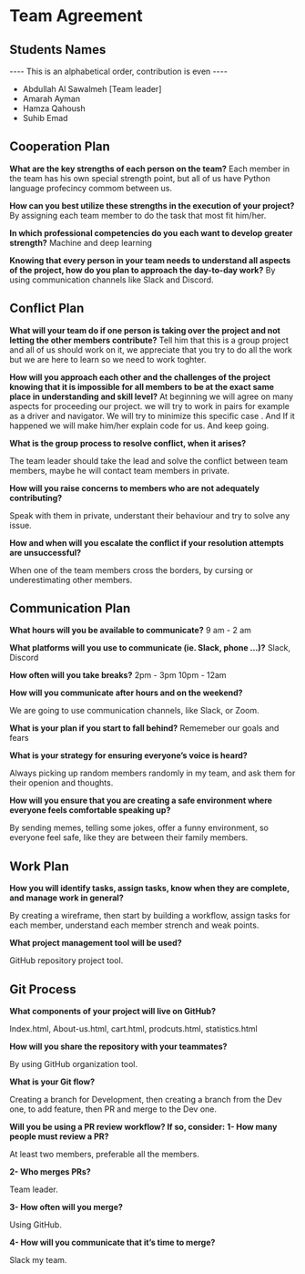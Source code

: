 # Team Agreement

## Students Names

---- This is an alphabetical order, contribution is even ----

- Abdullah Al Sawalmeh [Team leader]
- Amarah Ayman
- Hamza Qahoush
- Suhib Emad

## Cooperation Plan

**What are the key strengths of each person on the team?**
Each member in the team has his own special strength point, but all of us have Python language profecincy commom between us.

**How can you best utilize these strengths in the execution of your project?**
By assigning each team member to do the task that most fit him/her.

**In which professional competencies do you each want to develop greater strength?**
Machine and deep learning 

**Knowing that every person in your team needs to understand all aspects of the project, how do you plan to approach the day-to-day work?**
By using communication channels like Slack and Discord.

## Conflict Plan

**What will your team do if one person is taking over the project and not letting the other members contribute?**
Tell him that this is a group project and all of us should work on it, we appreciate that you try to do all the work but we are here to learn so we need to work toghter.

**How will you approach each other and the challenges of the project knowing that it is impossible for all members to be at the exact same place in understanding and skill level?**
At beginning we will agree on many aspects for proceeding our project. we will try to work in pairs for example as a driver and navigator. 
We will try to minimize  this specific  case . 
And If it happened we will make him/her explain code for us. And keep going.

**What is the group process to resolve conflict, when it arises?**

The team leader should take the lead and solve the conflict between team members, maybe he will contact team members in private.

**How will you raise concerns to members who are not adequately contributing?**

Speak with them in private, understant their behaviour and try to solve any issue.

**How and when will you escalate the conflict if your resolution attempts are unsuccessful?**

When one of the team members cross the borders, by cursing or underestimating other members.

## Communication Plan

**What hours will you be available to communicate?**
9 am - 2 am

**What platforms will you use to communicate (ie. Slack, phone …)?**
Slack, Discord

**How often will you take breaks?** 
2pm - 3pm
10pm - 12am

**How will you communicate after hours and on the weekend?**

We are going to use communication channels, like Slack, or Zoom.

**What is your plan if you start to fall behind?**
Rememeber our goals and fears

**What is your strategy for ensuring everyone’s voice is heard?**

Always picking up random members randomly in my team, and ask them for their openion and thoughts.

**How will you ensure that you are creating a safe environment where everyone feels comfortable speaking up?**

By sending memes, telling some jokes, offer a funny environment, so everyone feel safe, like they are between their family members.

## Work Plan

**How you will identify tasks, assign tasks, know when they are complete, and manage work in general?**

By creating a wireframe, then start by building a workflow, assign tasks for each member, understand each member strench and weak points.

**What project management tool will be used?**

GitHub repository project tool.

## Git Process

**What components of your project will live on GitHub?**

Index.html, About-us.html, cart.html, prodcuts.html, statistics.html

**How will you share the repository with your teammates?**

By using GitHub organization tool.

**What is your Git flow?**

Creating a branch for Development, then creating a branch from the Dev one, to add feature, then PR and merge to the Dev one.

**Will you be using a PR review workflow? If so, consider:**
**1- How many people must review a PR?**

At least two members, preferable all the members.

**2- Who merges PRs?**

Team leader.

**3- How often will you merge?**

Using GitHub.

**4- How will you communicate that it’s time to merge?**

Slack my team.
